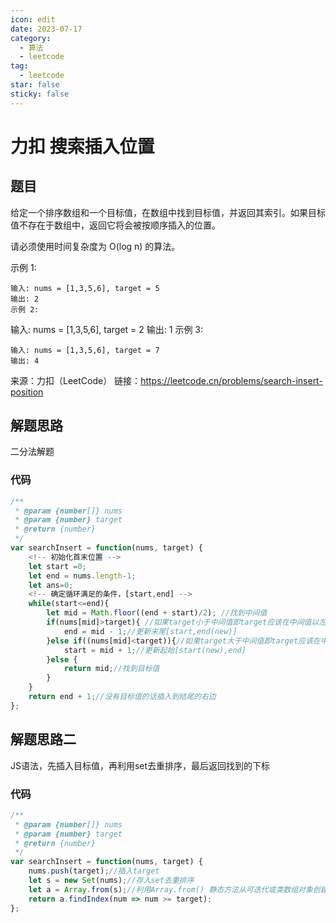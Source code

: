 ```yaml
---
icon: edit
date: 2023-07-17
category:
  - 算法
  - leetcode
tag:
  - leetcode
star: false
sticky: false
---
```

# 力扣 搜索插入位置

## 题目

给定一个排序数组和一个目标值，在数组中找到目标值，并返回其索引。如果目标值不存在于数组中，返回它将会被按顺序插入的位置。

请必须使用时间复杂度为 O(log n) 的算法。
<!-- more -->
示例 1:

```
输入: nums = [1,3,5,6], target = 5
输出: 2
示例 2:
```
输入: nums = [1,3,5,6], target = 2
输出: 1
示例 3:
```
输入: nums = [1,3,5,6], target = 7
输出: 4
```
来源：力扣（LeetCode）
链接：https://leetcode.cn/problems/search-insert-position

##  解题思路

二分法解题

### 代码

```javascript
/**
 * @param {number[]} nums
 * @param {number} target
 * @return {number}
 */
var searchInsert = function(nums, target) {
    <!-- 初始化首末位置 -->
    let start =0;
    let end = nums.length-1;
    let ans=0;  
    <!-- 确定循环满足的条件，[start,end] -->
    while(start<=end){
        let mid = Math.floor((end + start)/2); //找到中间值
        if(nums[mid]>target){ //如果target小于中间值即target应该在中间值以左
            end = mid - 1;//更新末尾[start,end(new)]
        }else if((nums[mid]<target)){//如果target大于中间值即target应该在中间值以左
            start = mid + 1;//更新起始[start(new),end]
        }else {
            return mid;//找到目标值
        }
    }
    return end + 1;//没有目标值的话插入到结尾的右边
};
```
## 解题思路二

JS语法，先插入目标值，再利用set去重排序，最后返回找到的下标

### 代码

``` javascript
/**
 * @param {number[]} nums
 * @param {number} target
 * @return {number}
 */
var searchInsert = function(nums, target) {
    nums.push(target);//插入target
    let s = new Set(nums);//存入set去重排序
    let a = Array.from(s);//利用Array.from() 静态方法从可迭代或类数组对象创建一个新的浅拷贝的数组实例。获得数组
    return a.findIndex(num => num >= target);
};
```
